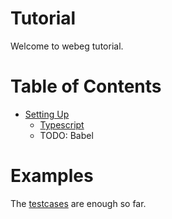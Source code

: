 # Tutorial
Welcome to webeg tutorial.

# Table of Contents
- [Setting Up](./setting_up.md)
    - [Typescript](./setting_up.md#setting-up-with-typescript)
    - TODO: Babel


# Examples
The [testcases](../../testcases/) are enough so far.